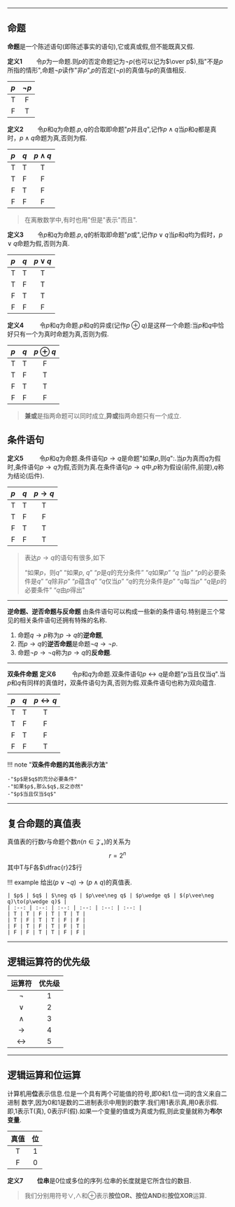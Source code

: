 ***
## 命题
**命题**是一个陈述语句(即陈述事实的语句),它或真或假,但不能既真又假.

**定义1**$\qquad$令$p$为一命题.则$p$的否定命题记为$\neg p$(也可以记为$\over p$),指"不是$p$所指的情形",命题$\neg p$读作"非$p$",$p$的否定($\neg p$)的真值与$p$的真值相反.

| $p$ | $\neg p$ |
| :--: | :--: |
| T | F |
| F | T |

**定义2**$\qquad$令$p$和$q$为命题.$p,q$的合取即命题"$p$并且$q$",记作$p\wedge q$当$p$和$q$都是真时，$p\wedge q$命题为真,否则为假.

| $p$ | $q$ | $p\wedge q$ |
| :--: | :--: | :--: |
| T | T | T |
| T | F | F |
| F | T | F |
| F | F | F |
>在离散数学中,有时也用"但是"表示"而且".

**定义3**$\qquad$令$p$和$q$为命题.$p,q$的析取即命题"$p$或",记作$p\vee q$当$p$和$q$均为假时，$p\vee q$命题为假,否则为真.

| $p$ | $q$ | $p\vee q$ |
| :--: | :--: | :--: |
| T | T | T |
| T | F | T |
| F | T | T |
| F | F | F |


**定义4$\qquad$** 令$p$和$q$为命题.$p$和$q$的异或(记作$p\oplus q$)是这样一个命题:当$p$和$q$中恰好只有一个为真时命题为真,否则为假.

| $p$ | $q$ | $p\oplus q$ |
| :--: | :--: | :--: |
| T | T | F |
| T | F | T |
| F | T | T |
| F | F | F |


>**兼或**是指两命题可以同时成立,**异或**指两命题只有一个成立.

## 条件语句
**定义5$\qquad$** 令$p$和$q$为命题.条件语句$p\to q$是命题"如果$p$,则$q$":.当$p$为真而$q$为假时,条件语句$p\to q$为假,否则为真.在条件语句$p\to q$中,$p$称为假设(前件,前提),$q$称为结论(后件).

| $p$ | $q$ | $p\to q$ |
| :--: | :--: | :--: |
| T | T | T |
| T | F | F |
| F | T | T |
| F | F | T |


> 表达$p\to q$的语句有很多,如下
> 
> “如果$p$，则$q$” 
> “如果$p$, $q$” 
> “$p$是$q$的充分条件” 
> “$q$如果$p$”
>  “$q$ 当$p$”
>  “$p$的必要条件是$q$” 
>  “$q$除非$p$”
>   “$p$蕴含$q$”
>   “$q$仅当$p$”
>    “$q$的充分条件是$p$” 
>    “$q$每当$p$”
> “$q$是$p$的必要条件”
>     “$q$由$p$得出" 

***

**逆命题、逆否命题与反命题** 由条件语句可以构成一些新的条件语句.特别是三个常见的相关条件语句还拥有特殊的名称.
1. 命题$q\to p$称为$p\to q$的**逆命题**,
2. 而$p\to q$的**逆否命题**是命题$\neg q\to\neg p$.
3. 命题$\neg p\to\neg q$称为$p\to q$的**反命题**.

***

**双条件命题**
**定义6$\qquad$** 令$p$和$q$为命题.双条件语句$p\leftrightarrow q$是命题“$p$当且仅当$q$".当$p$和$q$有同样的真值时，双条件语句为真,否则为假.双条件语句也称为双向蕴含.

| $p$ | $q$ | $p\leftrightarrow q$ |
| :--: | :--: | :--: |
| T | T | T |
| T | F | F |
| F | T | F |
| F | F | T |


!!! note "**双条件命题的其他表示方法**"
    
    -"$p$是$q$的充分必要条件"
    -"如果$p$,那么$q$,反之亦然"
    -"$p$当且仅当$q$"


***
## 复合命题的真值表

真值表的行数$r$与命题个数$n(n\in\mathcal{Z_+})$的关系为
$$
r=2^n
$$
其中T与F各$\dfrac{r}2$行

!!! example 
    给出$(p\vee\neg q)\to(p\wedge q)$的真值表.

    | $p$ | $q$ | $\neg q$ | $p\vee\neg q$ | $p\wedge q$ | $(p\vee\neg q)\to(p\wedge q)$ |
    | :--: | :--: | :--: | :--: | :--: | :--: |
    | T | T | F | T | T | T |
    | T | F | T | T | F | F |
    | F | T | F | T | F | T |
    | F | F | T | T | F | F |

***
## 逻辑运算符的优先级

|        运算符        | 优先级 |
| :---------------: | :-: |
|      $\neg$       |  1  |
|      $\vee$       |  2  |
|     $\wedge$      |  3  |
|       $\to$       |  4  |
| $\leftrightarrow$ |  5  |
***
## 逻辑运算和位运算

计算机用**位**表示信息.位是一个具有两个可能值的符号,即0和1.位一词的含义来自二进制
数字,因为0和1是数的二进制表示中用到的数字.我们用1表示真,用0表示假.即,1表示T(真),
0表示F(假).如果一个变量的值或为真或为假,则此变量就称为**布尔变量**.

| 真值 | 位 |
| :--: | :--: |
| T | $1$ |
| F | $0$ |

**定义7**$\qquad$**位串**是0位或多位的序列.位串的长度就是它所含位的数目.

>我们分别用符号$\vee$,$\wedge$和$\oplus$表示**按位OR、按位AND**和**按位XOR**运算.